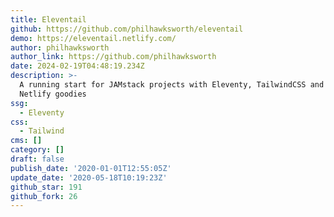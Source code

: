 ```yaml
---
title: Eleventail
github: https://github.com/philhawksworth/eleventail
demo: https://eleventail.netlify.com/
author: philhawksworth
author_link: https://github.com/philhawksworth
date: 2024-02-19T04:48:19.234Z
description: >-
  A running start for JAMstack projects with Eleventy, TailwindCSS and some
  Netlify goodies
ssg:
  - Eleventy
css:
  - Tailwind
cms: []
category: []
draft: false
publish_date: '2020-01-01T12:55:05Z'
update_date: '2020-05-18T10:19:23Z'
github_star: 191
github_fork: 26
---
```

